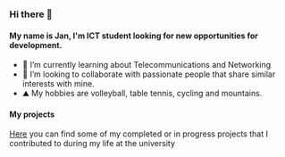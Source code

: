 ### Hi there 👋

#### My name is Jan, I'm ICT student looking for new opportunities for development.
 
- 🌱 I’m currently learning about Telecommunications and Networking 
- 👯 I’m looking to collaborate with passionate people that share similar interests with mine.
- :mountain: My hobbies are volleyball, table tennis, cycling and mountains.

#### My projects

[Here](https://github.com/janek1842?tab=repositories) you can find some of my completed or in progress projects that I contributed to during my life at the university
